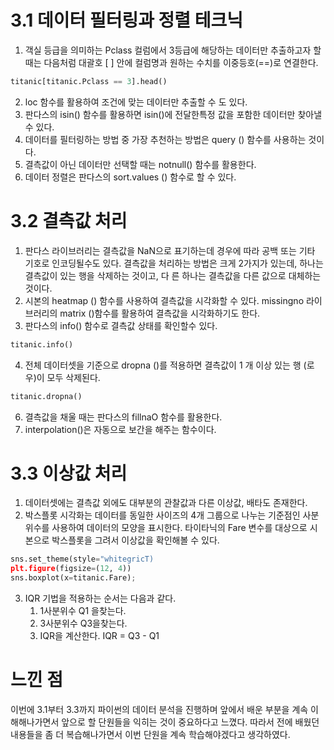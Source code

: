# 3.1 데이터 필터링과 정렬 테크닉
1. 객실 등급을 의미하는 Pclass 컬럼에서 3등급에 해당하는 데이터만 추출하고자 할 때는 다음처럼 대괄호 [ ] 안에 컬럼명과 원하는 수치를 이중등호(==)로 연결한다.
``` python
titanic[titanic.Pclass == 3].head()
```
2. loc 함수를 활용하여 조건에 맞는 데이터만 추출할 수 도 있다.
3. 판다스의 isin() 함수를 활용하면 isin()에 전달한특정 값을 포함한 데이터만 찾아낼 수 있다.
4. 데이터를 필터링하는 방법 중 가장 추천하는 방법은 query () 함수를 사용하는 것이다.
5. 결측값이 아닌 데이터만 선택할 때는 notnull() 함수를 활용한다.
6. 데이터 정렬은 판다스의 sort.values () 함수로 할 수 있다.

# 3.2 결측값 처리
1. 판다스 라이브러리는 결측값을 NaN으로 표기하는데 경우에 따라 공백 또는 기타 기호로 인코딩될수도 있다. 결측값을 처리하는 방법은 크게 2가지가 있는데, 하나는 결측값이 있는 행을 삭제하는 것이고, 다
른 하나는 결측값을 다른 값으로 대체하는 것이다.
2. 시본의 heatmap () 함수를 사용하여 결측값을 시각화할 수 있다. missingno 라이브러리의 matrix ()함수를 활용하여 결측값을 시각화하기도 한다.
3. 판다스의 info() 함수로 결측값 상태를 확인할수 있다.
``` python
titanic.info()
```
4. 전체 데이터셋을 기준으로 dropna ()를 적용하면 결측값이 1 개 이상 있는 행 (로우)이 모두 삭제된다.
``` python
titanic.dropna()
```
6. 결측값을 채울 때는 판다스의 fillnaO 함수를 활용한다.
7. interpolation()은 자동으로 보간을 해주는 함수이다.

# 3.3 이상값 처리
1. 데이터셋에는 결측값 외에도 대부분의 관찰값과 다른 이상값, 배타도 존재한다.
2. 박스플롯 시각화는 데이터를 동일한 사이즈의 4개 그룹으로 나누는 기준점인 사분위수를 사용하여 데이터의 모양을 표시한다. 타이타닉의 Fare 변수를 대상으로 시본으로 박스플롯을 그려서 이상값을 확인해볼 수 있다.
``` python
sns.set_theme(style="whitegricT)
plt.figure(figsize=(12, 4))
sns.boxplot(x=titanic.Fare);
```
3. IQR 기법을 적용하는 순서는 다음과 같다.
   1) 1사분위수 Q1 을찾는다.
   2) 3사분위수 Q3을찾는다.
   3) IQR을 계산한다. IQR = Q3 - Q1

# 느낀 점
이번에 3.1부터 3.3까지 파이썬의 데이터 분석을 진행하며 앞에서 배운 부분을 계속 이해해나가면서 앞으로 할 단원들을 익히는 것이 중요하다고 느꼈다. 따라서 전에 배웠던 내용들을 좀 더 복습해나가면서 이번 단원을 계속 학습해야겠다고 생각하였다.
